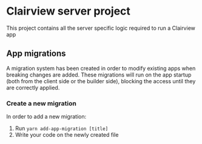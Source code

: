 # Clairview server project

This project contains all the server specific logic required to run a Clairview app

## App migrations

A migration system has been created in order to modify existing apps when breaking changes are added. These migrations will run on the app startup (both from the client side or the builder side), blocking the access until they are correctly applied.

### Create a new migration

In order to add a new migration:

1. Run `yarn add-app-migration [title]`
2. Write your code on the newly created file
